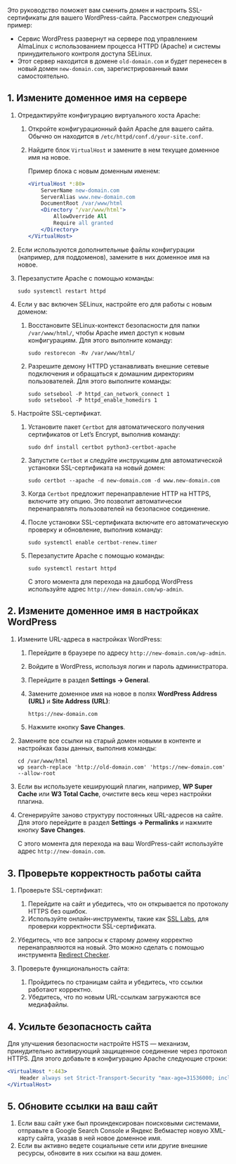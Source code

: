 Это руководство поможет вам сменить домен и настроить SSL-сертификаты для вашего WordPress-сайта. Рассмотрен следующий пример:

- Сервис WordPress развернут на сервере под управлением AlmaLinux с использованием процесса HTTPD (Apache) и системы принудительного контроля доступа SELinux.
- Этот сервер находится в домене `old-domain.com` и будет перенесен в новый домен `new-domain.com`, зарегистрированный вами самостоятельно.

## 1. Измените доменное имя на сервере

1. Отредактируйте конфигурацию виртуального хоста Apache:

    1. Откройте конфигурационный файл Apache для вашего сайта. Обычно он находится в `/etc/httpd/conf.d/your-site.conf`.
    1. Найдите блок `VirtualHost` и замените в нем текущее доменное имя на новое.

        Пример блока с новым доменным именем:

        ```apache
        <VirtualHost *:80>
            ServerName new-domain.com
            ServerAlias www.new-domain.com
            DocumentRoot /var/www/html
            <Directory "/var/www/html">
                AllowOverride All
                Require all granted
            </Directory>
        </VirtualHost>
        ```

1. Если используются дополнительные файлы конфигурации (например, для поддоменов), замените в них доменное имя на новое.

1. Перезапустите Apache с помощью команды:

    ```console
    sudo systemctl restart httpd
    ```

1. Если у вас включен SELinux, настройте его для работы с новым доменом:

    1. Восстановите SELinux-контекст безопасности для папки `/var/www/html/`, чтобы Apache имел доступ к новым конфигурациям. Для этого выполните команду:

        ```console
        sudo restorecon -Rv /var/www/html/
        ```

    1. Разрешите демону HTTPD устанавливать внешние сетевые подключения и обращаться к домашним директориям пользователей. Для этого выполните команды:

        ```console
        sudo setsebool -P httpd_can_network_connect 1
        sudo setsebool -P httpd_enable_homedirs 1
        ```

1. Настройте SSL-сертификат.

    1. Установите пакет `Certbot` для автоматического получения сертификатов от Let’s Encrypt, выполнив команду:

        ```console
        sudo dnf install certbot python3-certbot-apache
        ```

    1. Запустите `Certbot` и следуйте инструкциям для автоматической установки SSL-сертификата на новый домен:

        ```console
        sudo certbot --apache -d new-domain.com -d www.new-domain.com
        ```

    1. Когда `Certbot` предложит перенаправление HTTP на HTTPS, включите эту опцию. Это позволит автоматически перенаправлять пользователей на безопасное соединение.

    1. После установки SSL-сертификата включите его автоматическую проверку и обновление, выполнив команду:
  
        ```console
        sudo systemctl enable certbot-renew.timer
        ```

    1. Перезапустите Apache с помощью команды:

        ```console
        sudo systemctl restart httpd
        ```

        <info>

        С этого момента для перехода на дашборд WordPress используйте адрес `http://new-domain.com/wp-admin`.

        </info>

## 2. Измените доменное имя в настройках WordPress

1. Измените URL-адреса в настройках WordPress:

    1. Перейдите в браузере по адресу `http://new-domain.com/wp-admin`.
    1. Войдите в WordPress, используя логин и пароль администратора.
    1. Перейдите в раздел **Settings → General**.
    1. Замените доменное имя на новое в полях **WordPress Address (URL)** и **Site Address (URL)**:

        ```txt
        https://new-domain.com
        ```

    1. Нажмите кнопку **Save Changes**.

1. Замените все ссылки на старый домен новыми в контенте и настройках базы данных, выполнив команды:

    ```console
    cd /var/www/html
    wp search-replace 'http://old-domain.com' 'https://new-domain.com' --allow-root
    ```

1. Если вы используете кеширующий плагин, например, **WP Super Cache** или **W3 Total Cache**, очистите весь кеш через настройки плагина.
1. Сгенерируйте заново структуру постоянных URL-адресов на сайте. Для этого перейдите в раздел **Settings → Permalinks** и нажмите кнопку **Save Changes**.

    <info>

    С этого момента для перехода на ваш WordPress-сайт используйте адрес `http://new-domain.com`.

    </info>

## 3. Проверьте корректность работы сайта

1. Проверьте SSL-сертификат:

    1. Перейдите на сайт и убедитесь, что он открывается по протоколу HTTPS без ошибок.
    1. Используйте онлайн-инструменты, такие как [SSL Labs](https://www.ssllabs.com/ssltest), для проверки корректности SSL-сертификата.

1. Убедитесь, что все запросы к старому домену корректно перенаправляются на новый. Это можно сделать с помощью инструмента [Redirect Checker](https://www.redirect-checker.org).

1. Проверьте функциональность сайта:

    1. Пройдитесь по страницам сайта и убедитесь, что ссылки работают корректно.
    1. Убедитесь, что по новым URL-ссылкам загружаются все медиафайлы.

## 4. Усильте безопасность сайта

Для улучшения безопасности настройте HSTS — механизм, принудительно активирующий защищенное соединение через протокол HTTPS. Для этого добавьте в конфигурацию Apache следующие строки:

```apache
<VirtualHost *:443>
    Header always set Strict-Transport-Security "max-age=31536000; includeSubDomains"
</VirtualHost>
```

## 5. Обновите ссылки на ваш сайт

1. Если ваш сайт уже был проиндексирован поисковыми системами, отправьте в Google Search Console и Яндекс Вебмастер новую XML-карту сайта, указав в ней новое доменное имя.
1. Если вы активно ведете социальные сети или другие внешние ресурсы, обновите в них ссылки на ваш домен.

